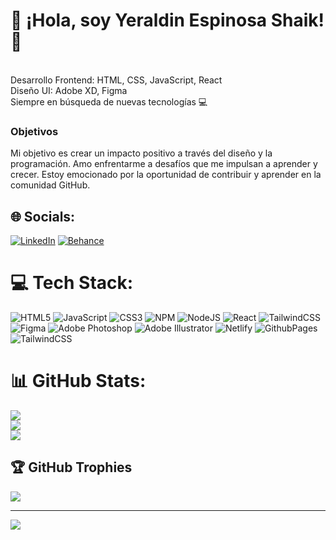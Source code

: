 
# 💫 ¡Hola, soy Yeraldin Espinosa Shaik! 👋
<br>Desarrollo Frontend: HTML, CSS, JavaScript, React<br>Diseño UI: Adobe XD, Figma<br>Siempre en búsqueda de nuevas tecnologías 💻<br>

### Objetivos
Mi objetivo es crear un impacto positivo a través del diseño y la programación. Amo enfrentarme a desafíos que me impulsan a aprender y crecer. Estoy emocionado por la oportunidad de contribuir y aprender en la comunidad GitHub.

## 🌐 Socials:
[![LinkedIn](https://img.shields.io/badge/LinkedIn-%230077B5.svg?logo=linkedin&logoColor=white)](https://linkedin.com/in/yeraldinespinosa) 
[![Behance](https://img.shields.io/badge/Behance-1769ff?logo=behance&logoColor=white)](https://behance.net/yeraldiespinos)

# 💻 Tech Stack:
![HTML5](https://img.shields.io/badge/html5-%23E34F26.svg?style=for-the-badge&logo=html5&logoColor=white) ![JavaScript](https://img.shields.io/badge/javascript-%23323330.svg?style=for-the-badge&logo=javascript&logoColor=%23F7DF1E) ![CSS3](https://img.shields.io/badge/css3-%231572B6.svg?style=for-the-badge&logo=css3&logoColor=white) ![NPM](https://img.shields.io/badge/NPM-%23CB3837.svg?style=for-the-badge&logo=npm&logoColor=white) ![NodeJS](https://img.shields.io/badge/node.js-6DA55F?style=for-the-badge&logo=node.js&logoColor=white) ![React](https://img.shields.io/badge/react-%2320232a.svg?style=for-the-badge&logo=react&logoColor=%2361DAFB) ![TailwindCSS](https://img.shields.io/badge/tailwindcss-%2338B2AC.svg?style=for-the-badge&logo=tailwind-css&logoColor=white)  ![Figma](https://img.shields.io/badge/figma-%23F24E1E.svg?style=for-the-badge&logo=figma&logoColor=white) ![Adobe Photoshop](https://img.shields.io/badge/adobe%20photoshop-%2331A8FF.svg?style=for-the-badge&logo=adobe%20photoshop&logoColor=white) ![Adobe Illustrator](https://img.shields.io/badge/adobe%20illustrator-%23FF9A00.svg?style=for-the-badge&logo=adobe%20illustrator&logoColor=white) ![Netlify](https://img.shields.io/badge/netlify-%23000000.svg?style=for-the-badge&logo=netlify&logoColor=#00C7B7) ![GithubPages](https://img.shields.io/badge/github%20pages-121013?style=for-the-badge&logo=github&logoColor=white) ![TailwindCSS](https://img.shields.io/badge/tailwindcss-%2338B2AC.svg?style=for-the-badge&logo=tailwind-css&logoColor=white)
# 📊 GitHub Stats:
![](https://github-readme-stats.vercel.app/api?username=YeralShaik&theme=dark&hide_border=false&include_all_commits=false&count_private=false)<br/>
![](https://github-readme-streak-stats.herokuapp.com/?user=YeralShaik&theme=dark&hide_border=false)<br/>
![](https://github-readme-stats.vercel.app/api/top-langs/?username=YeralShaik&theme=dark&hide_border=false&include_all_commits=false&count_private=false&layout=compact)

## 🏆 GitHub Trophies
![](https://github-profile-trophy.vercel.app/?username=YeralShaik&theme=dracula&no-frame=false&no-bg=true&margin-w=4)

---
[![](https://visitcount.itsvg.in/api?id=YeralShaik&icon=4&color=0)](https://visitcount.itsvg.in)

<!-- Proudly created with GPRM ( https://gprm.itsvg.in ) -->
